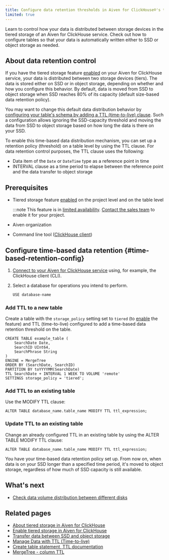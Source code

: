 ```yaml
---
title: Configure data retention thresholds in Aiven for ClickHouse®'s tiered storage
limited: true
---
```


Learn to control how your data is distributed between storage devices in the tiered storage of an Aiven for ClickHouse service. Check out how to configure tables so that your data is automatically written either to SSD or object storage as needed.

## About data retention control

If you have the tiered storage feature
[enabled](/docs/products/clickhouse/howto/enable-tiered-storage) on your Aiven for ClickHouse service, your data is
distributed between two storage devices (tiers). The data is stored
either on SSD or in object storage, depending on whether and how you
configure this behavior. By default, data is moved from SSD to object
storage when SSD reaches 80% of its capacity (default size-based data
retention policy).

You may want to change this default data distribution behavior by
[configuring your table's schema by adding a TTL (time-to-live) clause](/docs/products/clickhouse/howto/configure-tiered-storage#time-based-retention-config). Such a configuration allows ignoring the SSD-capacity
threshold and moving the data from SSD to object storage based on how
long the data is there on your SSD.

To enable this time-based data distribution mechanism, you can set up a
retention policy (threshold) on a table level by using the TTL clause.
For data retention control purposes, the TTL clause uses the following:

-   Data item of the `Date` or `DateTime` type as a reference point in
    time
-   INTERVAL clause as a time period to elapse between the reference
    point and the data transfer to object storage

## Prerequisites

-   Tiered storage feature
    [enabled](/docs/products/clickhouse/howto/enable-tiered-storage) on the project level
    and on the table level

    :::note
    This feature is in [limited availability](/docs/platform/concepts/beta_services).
    [Contact the sales team](mailto:sales@aiven.io) to enable it for your project.

-   Aiven organization
-   Command line tool
    ([ClickHouse client](/docs/products/clickhouse/howto/connect-with-clickhouse-cli))

## Configure time-based data retention {#time-based-retention-config}

1.  [Connect to your Aiven for ClickHouse service](/docs/products/clickhouse/howto/list-connect-to-service) using, for example, the ClickHouse client (CLI).

2.  Select a database for operations you intend to perform.

    ```bash
    USE database-name
    ```

### Add TTL to a new table

Create a table with the `storage_policy` setting set to `tiered` (to
[enable](/docs/products/clickhouse/howto/enable-tiered-storage) the feature) and TTL (time-to-live) configured to add a
time-based data retention threshold on the table.

```shell
CREATE TABLE example_table (
    SearchDate Date,
    SearchID UInt64,
    SearchPhrase String
)
ENGINE = MergeTree
ORDER BY (SearchDate, SearchID)
PARTITION BY toYYYYMM(SearchDate)
TTL SearchDate + INTERVAL 1 WEEK TO VOLUME 'remote'
SETTINGS storage_policy = 'tiered';
```

### Add TTL to an existing table

Use the MODIFY TTL clause:

```shell
ALTER TABLE database_name.table_name MODIFY TTL ttl_expression;
```

### Update TTL to an existing table

Change an already configured TTL in an existing table by using the ALTER
TABLE MODIFY TTL clause:

```shell
ALTER TABLE database_name.table_name MODIFY TTL ttl_expression;
```

You have your time-based data retention policy set up. From now on, when
data is on your SSD longer than a specified time period, it's moved to
object storage, regardless of how much of SSD capacity is still
available.

## What's next

-   [Check data volume distribution between different disks](/docs/products/clickhouse/howto/check-data-tiered-storage)

## Related pages

-   [About tiered storage in Aiven for ClickHouse](/docs/products/clickhouse/concepts/clickhouse-tiered-storage)
-   [Enable tiered storage in Aiven for ClickHouse](/docs/products/clickhouse/howto/enable-tiered-storage)
-   [Transfer data between SSD and object storage](/docs/products/clickhouse/howto/transfer-data-tiered-storage)
-   [Manage Data with TTL
    (Time-to-live)](https://clickhouse.com/docs/en/guides/developer/ttl)
-   [Create table statement, TTL
    documentation](https://clickhouse.com/docs/en/engines/table-engines/mergetree-family/mergetree#mergetree-table-ttl)
-   [MergeTree - column
    TTL](https://clickhouse.com/docs/en/engines/table-engines/mergetree-family/mergetree#mergetree-column-ttl)
